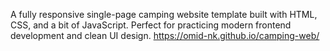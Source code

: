 A fully responsive single-page camping website template built with HTML, CSS, and a bit of JavaScript. Perfect for practicing modern frontend development and clean UI design.
https://omid-nk.github.io/camping-web/
